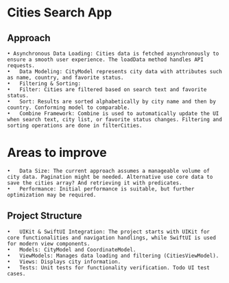 # Cities Search App

## Approach

	• Asynchronous Data Loading: Cities data is fetched asynchronously to ensure a smooth user experience. The loadData method handles API requests.
	•	Data Modeling: CityModel represents city data with attributes such as name, country, and favorite status.
	•	Filtering & Sorting:
	•	Filter: Cities are filtered based on search text and favorite status.
	•	Sort: Results are sorted alphabetically by city name and then by country. Conforming model to comparable.
	•	Combine Framework: Combine is used to automatically update the UI when search text, city list, or favorite status changes. Filtering and sorting operations are done in filterCities.

# Areas to improve

	•	Data Size: The current approach assumes a manageable volume of city data. Pagination might be needed. Alternative use core data to save the cities array? And retrieving it with predicates. 
	•	Performance: Initial performance is suitable, but further optimization may be required.

## Project Structure

	•	UIKit & SwiftUI Integration: The project starts with UIKit for core functionalities and navigation handlings, while SwiftUI is used for modern view components.
    •	Models: CityModel and CoordinateModel.
	•	ViewModels: Manages data loading and filtering (CitiesViewModel).
	•	Views: Displays city information.
	•	Tests: Unit tests for functionality verification. Todo UI test cases.
